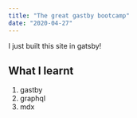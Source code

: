 ```yaml
---
title: "The great gastby bootcamp"
date: "2020-04-27"
---
```


I just built this site in gatsby!

## What I learnt

1. gastby
2. graphql
3. mdx
